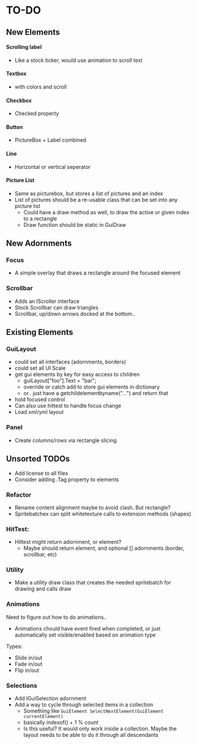 TO-DO
=====



New Elements
-----------------

#### Scrolling label
- Like a stock ticker, would use animation to scroll text


#### Textbox 
- with colors and scroll


#### Checkbox
- Checked property


#### Button
- PictureBox + Label combined


#### Line
- Horizontal or vertical seperator


#### Picture List
- Same as picturebox, but stores a list of pictures and an index
- List of pictures should be a re-usable class that can be set into any picture list
  - Could have a draw method as well, to draw the active or given index to a rectangle
  - Draw function should be static in GuiDraw


New Adornments
-----------------

### Focus
- A simple overlay that draws a rectangle around the focused element

### Scrollbar
- Adds an IScroller interface
- Stock Scrollbar can draw triangles
- Scrollbar, up/down arrows docked at the bottom..



Existing Elements
-----------------

### GuiLayout
- could set all interfaces (adornments, borders)
- could set all UI Scale
- get gui elements by key for easy access to children
  - guiLayout["foo"].Text = "bar";
  - override or catch add to store gui elements in dictionary
  - or.. just have a getchildelementbyname("...") and return that
- hold focused control
- Can also use hittest to handle focus change
- Load xml/yml layout

### Panel
- Create columns/rows via rectangle slicing



Unsorted TODOs
-----------------

- Add license to all files
- Consider adding .Tag property to elements

### Refactor
- Rename content alignment maybe to avoid clash. But rectangle?
- Spritebatchex can split whitetexture calls to extension methods (shapes)

### HitTest:
- Hittest might return adornment, or element?
  - Maybe should return element, and optional [] adornments (border, scrollbar, etc)

### Utility
- Make a utility draw class that creates the needed spritebatch for drawing and calls draw

### Animations
Need to figure out how to do animations..
- Animations chould have event fired when completed, or just automatically set visible/enabled based on animation type

Types:
- Slide in/out
- Fade in/out
- Flip in/out

### Selections
- Add IGuiSelection adornment
- Add a way to cycle through selected items in a collection
  - Something like `GuiElement SelectNextElement(GuiElement currentElement)`
  - basically indexof() + 1 % count
  - Is this useful? It would only work inside a collection. Maybe the layout needs to be able to do it through all descendants

